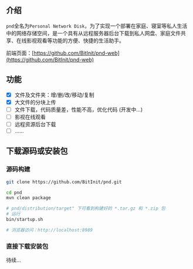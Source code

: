 ## 介绍
`pnd`全名为`Personal Network Disk`，为了实现一个部署在家庭、寝室等私人生活中的网络存储空间，是一个具有从远程服务器后台下载到私人网盘、家庭文件共享、在线影视观看等功能的方便、快捷的生活助手。

前端页面：[https://github.com/BitInit/pnd-web](https://github.com/BitInit/pnd-web)

## 功能
- [x] 文件及文件夹：增/删/改/移动/复制
- [x] 大文件的分块上传
- [ ] 文件下载，代码质量差，性能不高，优化代码 (开发中...)
- [ ] 影视在线观看
- [ ] 远程资源后台下载
- [ ] ......

## 下载源码或安装包
### 源码构建

``` sh
git clone https://github.com/BitInit/pnd.git

cd pnd
mvn clean package

# pnd/distribution/target" 下可看到构建好的 *.tar.gz 和 *.zip 包
# 运行
bin/startup.sh

# 浏览器访问：http://localhost:8989
```

### 直接下载安装包
待续...

